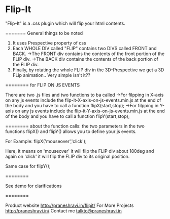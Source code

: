 Flip-It
=======

"Flip-It" is a .css plugin which will flip your html contents. 


=======
General things to be noted
1) It uses Prespective property of css 
2) Each WHOLE DIV called "FLIP" contains two DIVS called FRONT and BACK.
      ->The FRONT div contains the contents of the front portion of the FLIP div.
      ->The BACK div contains the contents of the back portion of the FLIP div.
3) Finally, by rotating the whole FLIP div in the 3D-Prespective we get a 3D FLip animation..
Very simple isn't it??

========
for FLIP ON JS EVENTS

There are two .js files and two functions to ba called
->For filpping in X-axis on any js events include the flip-it-X-axis-on-js-events.min.js at the end of the body and
you have to call a function flipX(start,stop);
->For filpping in Y-axis on any js events include the flip-it-Y-axis-on-js-events.min.js at the end of the body and
you have to call a function flipY(start,stop);

========
about the function calls:
the two parameters in the two functions flipX() and flipY() allows you to define your js events.

For Example:
flipX('mouseover','click');

Here, it means on 'mouseover' it will flip the FLIP div about 180deg and again on 'click' it will flip the FLIP div
to its original position.

Same case for flipY();

========

See demo for clarifications 

========

Product website http://praneshravi.in/flipit/
For More Projects http://praneshravi.in/
Contact me talkto@praneshravi.in


